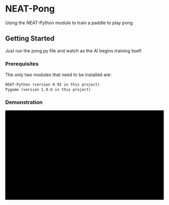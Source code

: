 # NEAT-Pong

Using the NEAT-Python module to train a paddle to play pong

## Getting Started

Just run the pong.py file and watch as the AI begins training itself.

### Prerequisites

The only two modules that need to be installed are:

```
NEAT-Python (version 0.92 in this project)
Pygame (version 1.9.6 in this project)
```

### Demonstration

![alt text](Images/pong-gif.gif)


